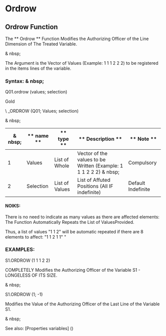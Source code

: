 # Ordrow

## Ordrow Function

The ** Ordrow ** Function Modifies the Authorizing Officer of the Line Dimension of The Treated Variable.

& nbsp;

The Argument is the Vector of Values ​​(Example: 1 1 1 2 2 2) to be registered in the items lines of the variable.

### Syntax: & nbsp;

Q01.ordrow (values; selection)

Gold

\ _ORDROW (Q01; Values; selection)

& nbsp;

| & nbsp; | ** name ** | ** type ** | ** Description ** | ** Note ** |
| --- | --- | --- | --- | --- |
| &#49; | Values ​​| List of Whole | Vector of the values ​​to be Written (Example: 1 1 1 2 2 2) & nbsp; | Compulsory |
| &#50; | Selection | List of Values ​​| List of Affuted Positions (All IF indefinite) | Default Indefinite |

#### NOIKS:

There is no need to indicate as many values ​​as there are affected elements: The Function Automatically Repeats the List of Values ​​Provided.

Thus, a list of values ​​"1 1 2" will be automatic repeated if there are 8 elements to affect: "1 1 2 1 1" "

### EXAMPLES:

S1.ORDROW (1 1 1 2 2)

COMPLETELY Modifies the Authorizing Officer of the Variable S1 - LONGELESS OF ITS SIZE.

& nbsp;

S1.ORDROW (1; -1)

Modifies the Value of the Authorizing Officer of the Last Line of the Variable S1.

& nbsp;

See also: [Properties variables] (<modify Proproprietesdesvariable.md>)